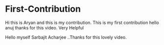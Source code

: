 # First-Contribution
Hi this is Aryan and this is my contribution.
This is my first contribution
hello anuj thanks for this video. Very Helpful

Hello myself Sarbajit Acharjee ..Thanks for this lovely video.
